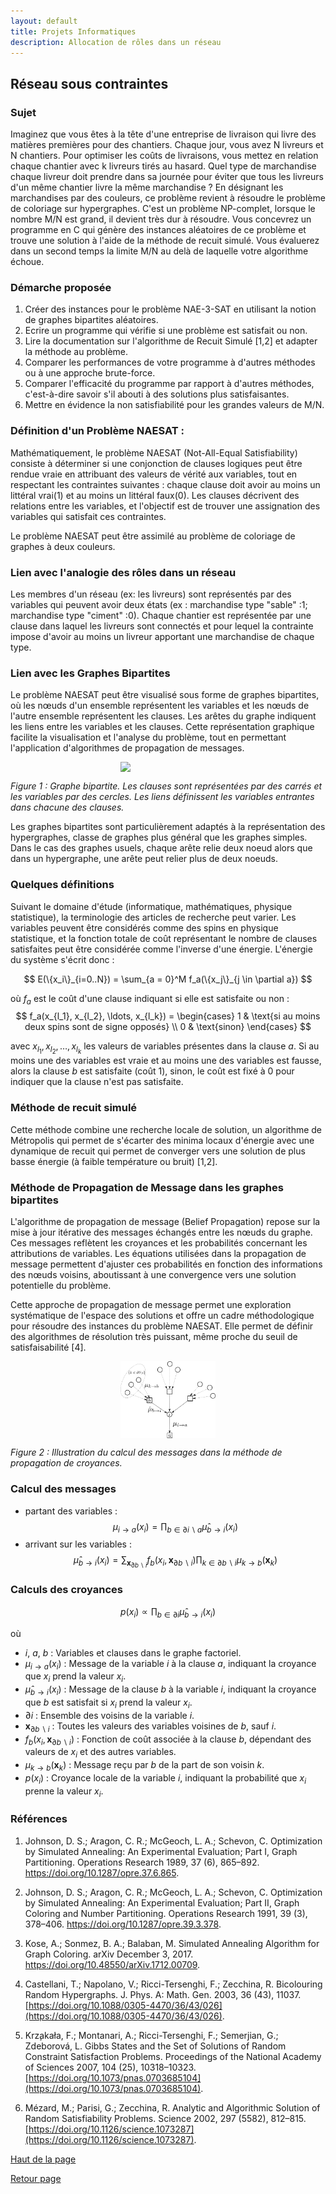 ```yaml
---
layout: default
title: Projets Informatiques
description: Allocation de rôles dans un réseau
---
```


## Réseau sous contraintes


### Sujet
Imaginez que vous êtes à la tête d'une entreprise de livraison qui livre des matières premières pour des chantiers. Chaque jour, vous avez N livreurs et N chantiers. Pour optimiser les coûts de livraisons, vous mettez en relation chaque chantier avec k livreurs tirés au hasard. Quel type de marchandise chaque livreur doit prendre dans sa journée pour éviter que tous les livreurs d'un même chantier livre la même marchandise ? En désignant les marchandises par des couleurs, ce problème revient à résoudre le problème de coloriage sur hypergraphes. C'est un problème NP-complet, lorsque le nombre M/N est grand, il devient très dur à résoudre. Vous concevrez un programme en C qui génère des instances aléatoires de ce problème et trouve une solution à l'aide de la méthode de recuit simulé. Vous évaluerez dans un second temps la limite M/N au delà de laquelle votre algorithme échoue.
 

### Démarche proposée
1. Créer des instances pour le problème NAE-3-SAT en utilisant la notion de graphes bipartites aléatoires.
2. Ecrire un programme qui vérifie si une problème est satisfait ou non.
3. Lire la documentation sur l'algorithme de Recuit Simulé [1,2] et adapter la méthode au problème.
4. Comparer les performances de votre programme à d'autres méthodes ou à une approche brute-force.
5. Comparer l'efficacité du programme par rapport à d'autres méthodes, c'est-à-dire  savoir s'il abouti à des solutions plus satisfaisantes.
6. Mettre en évidence la non satisfiabilité pour les grandes valeurs de M/N.


### Définition d'un Problème NAESAT :
Mathématiquement, le problème NAESAT (Not-All-Equal Satisfiability) consiste à déterminer si une conjonction de clauses logiques peut être rendue vraie en attribuant des valeurs de vérité aux variables, tout en respectant les contraintes suivantes : chaque clause doit avoir au moins un littéral vrai(1) et au moins un littéral faux(0). Les clauses décrivent des relations entre les variables, et l'objectif est de trouver une assignation des variables qui satisfait ces contraintes.

Le problème NAESAT peut être assimilé au problème de coloriage de graphes à deux couleurs.

### Lien avec l'analogie des rôles dans un réseau
Les membres d'un réseau (ex: les livreurs) sont représentés par des variables qui peuvent avoir deux états (ex : marchandise type "sable" :1; marchandise type "ciment" :0). Chaque chantier est représentée par une clause dans laquel les livreurs sont connectés et pour lequel la contrainte impose d'avoir au moins un livreur apportant une marchandise de chaque type.

### Lien avec les Graphes Bipartites
Le problème NAESAT peut être visualisé sous forme de graphes bipartites, où les nœuds d'un ensemble représentent les variables et les nœuds de l'autre ensemble représentent les clauses. Les arêtes du graphe indiquent les liens entre les variables et les clauses. Cette représentation graphique facilite la visualisation et l'analyse du problème, tout en permettant l'application d'algorithmes de propagation de messages.

<img src="./figures/graphe_bipartite.png" style="display: block; margin-left: auto; margin-right: auto; width: 30%;">

*Figure 1 : Graphe bipartite. Les clauses sont représentées par des carrés et les variables par des cercles. Les liens définissent les variables entrantes dans chacune des clauses.*

Les graphes bipartites sont particulièrement adaptés à la représentation des hypergraphes, classe de graphes plus général que les graphes simples. Dans le cas des graphes usuels, chaque arête relie deux noeud alors que dans un hypergraphe, une arête peut relier plus de deux noeuds. 

### Quelques définitions

Suivant le domaine d'étude (informatique, mathématiques, physique statistique), la terminologie des articles de recherche peut varier. Les variables peuvent être considérés comme des spins en physique statistique, et la fonction totale de coût représentant le nombre de clauses satisfaites peut être considérée comme l'inverse d'une énergie. L'énergie du système s'écrit donc :

$$
E(\{x_i\}_{i=0..N}) =  \sum_{a = 0}^M f_a(\{x_j\}_{j \in \partial a})
$$

où $f_a$ est le coût d'une clause indiquant si elle est satisfaite ou non :
$$
f_a(x_{l_1}, x_{l_2}, \ldots, x_{l_k}) = \begin{cases} 
      1 & \text{si au moins deux spins sont de signe opposés} \\
      0 & \text{sinon}
\end{cases}
$$

avec $x_{l_1}, x_{l_2}, \ldots, x_{l_k}$ les valeurs de variables présentes dans la clause $a$. Si au moins une des variables est vraie et au moins une des variables est fausse, alors la clause $b$ est satisfaite (coût 1), sinon, le coût est fixé à 0 pour indiquer que la clause n'est pas satisfaite.

### Méthode de recuit simulé

Cette méthode combine une recherche locale de solution, un algorithme de Métropolis qui permet de s'écarter des minima locaux d'énergie avec une dynamique de recuit qui permet de converger vers une solution de plus basse énergie (à faible température ou bruit) [1,2].

### Méthode de Propagation de Message dans les graphes bipartites
L'algorithme de propagation de message (Belief Propagation) repose sur la mise à jour itérative des messages échangés entre les nœuds du graphe. Ces messages reflètent les croyances et les probabilités concernant les attributions de variables. Les équations utilisées dans la propagation de message permettent d'ajuster ces probabilités en fonction des informations des nœuds voisins, aboutissant à une convergence vers une solution potentielle du problème.

Cette approche de propagation de message permet une exploration systématique de l'espace des solutions et offre un cadre méthodologique pour résoudre des instances du problème NAESAT. Elle permet de définir des algorithmes de résolution très puissant, même proche du seuil de satisfaisabilité [4].

<img src="./figures/BP_Krzakala2007.png" style="display: block; margin-left: auto; margin-right: auto; width: 30%;">

*Figure 2 : Illustration du calcul des messages dans la méthode de propagation de croyances.*


### Calcul des messages
-  partant des variables :
$$\mu_{i \to a}(x_i) = \prod_{b \in \partial i \backslash a}\hat{\mu}_{b \to i}(x_i)$$
- arrivant sur les variables :
$$\hat{\mu}_{b \to i}(x_i) = \sum_{\mathbf{x}_{\partial b \backslash i}} f_b(x_i,\mathbf{x}_{\partial b \backslash i}) \prod_{k \in \partial b \backslash i} \mu_{k \to b}(\mathbf{x}_k)$$

### Calculs des croyances

$$p(x_i) \propto \prod_{b \in \partial i} \hat{\mu}_{b \to i}(x_i)$$

où 
- $i$, $a$, $b$ : Variables et clauses dans le graphe factoriel.
- $\mu_{i \to a}(x_i)$ : Message de la variable $i$ à la clause $a$, indiquant la croyance que $x_i$ prend la valeur $x_i$.
- $\hat{\mu}_{b \to i}(x_i)$ : Message de la clause $b$ à la variable $i$, indiquant la croyance que $b$ est satisfait si $x_i$ prend la valeur $x_i$.
- $\partial i$ : Ensemble des voisins de la variable $i$.
- $\mathbf{x}_{\partial b \backslash i}$ : Toutes les valeurs des variables voisines de $b$, sauf $i$.
- $f_b(x_i,\mathbf{x}_{\partial b \backslash i})$ : Fonction de coût associée à la clause $b$, dépendant des valeurs de $x_i$ et des autres variables.
- $\mu_{k \to b}(\mathbf{x}_k)$ : Message reçu par $b$ de la part de son voisin $k$.
- $p(x_i)$ : Croyance locale de la variable $i$, indiquant la probabilité que $x_i$ prenne la valeur $x_i$.


### Références

1) Johnson, D. S.; Aragon, C. R.; McGeoch, L. A.; Schevon, C. Optimization by Simulated Annealing: An Experimental Evaluation; Part I, Graph Partitioning. Operations Research 1989, 37 (6), 865–892. https://doi.org/10.1287/opre.37.6.865.

2) Johnson, D. S.; Aragon, C. R.; McGeoch, L. A.; Schevon, C. Optimization by Simulated Annealing: An Experimental Evaluation; Part II, Graph Coloring and Number Partitioning. Operations Research 1991, 39 (3), 378–406. https://doi.org/10.1287/opre.39.3.378.

3) Kose, A.; Sonmez, B. A.; Balaban, M. Simulated Annealing Algorithm for Graph Coloring. arXiv December 3, 2017. https://doi.org/10.48550/arXiv.1712.00709.

4) Castellani, T.; Napolano, V.; Ricci-Tersenghi, F.; Zecchina, R. Bicolouring Random Hypergraphs. J. Phys. A: Math. Gen. 2003, 36 (43), 11037. [https://doi.org/10.1088/0305-4470/36/43/026](https://doi.org/10.1088/0305-4470/36/43/026).
   
5) Krz̧akała, F.; Montanari, A.; Ricci-Tersenghi, F.; Semerjian, G.; Zdeborová, L. Gibbs States and the Set of Solutions of Random Constraint Satisfaction Problems. Proceedings of the National Academy of Sciences 2007, 104 (25), 10318–10323. [https://doi.org/10.1073/pnas.0703685104](https://doi.org/10.1073/pnas.0703685104).
   
6) Mézard, M.; Parisi, G.; Zecchina, R. Analytic and Algorithmic Solution of Random Satisfiability Problems. Science 2002, 297 (5582), 812–815. [https://doi.org/10.1126/science.1073287](https://doi.org/10.1126/science.1073287).

[Haut de la page](#allocation-de-rôles-dans-un-réseau)

[Retour page](sujets_AH.md#projets-informatiques-chimie-paris-proposé-par-arthur-hardiagon)